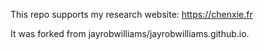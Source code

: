 This repo supports my research website: https://chenxie.fr


It was forked from jayrobwilliams/jayrobwilliams.github.io.



